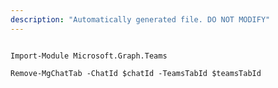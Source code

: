 ```yaml
---
description: "Automatically generated file. DO NOT MODIFY"
---
```


```powershellv2

Import-Module Microsoft.Graph.Teams

Remove-MgChatTab -ChatId $chatId -TeamsTabId $teamsTabId

```